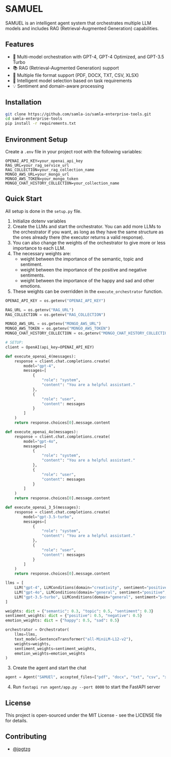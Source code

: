 # SAMUEL

SAMUEL is an intelligent agent system that orchestrates multiple LLM models and includes RAG (Retrieval-Augmented Generation) capabilities.

## Features

- 🤖 Multi-model orchestration with GPT-4, GPT-4 Optimized, and GPT-3.5 Turbo
- 📚 RAG (Retrieval-Augmented Generation) support
- 📄 Multiple file format support (PDF, DOCX, TXT, CSV, XLSX)
- 🔄 Intelligent model selection based on task requirements
- 💡 Sentiment and domain-aware processing

## Installation

```bash
git clone https://github.com/samla-io/samla-enterprise-tools.git
cd samla-enterprise-tools
pip install -r requirements.txt
```

## Environment Setup

Create a `.env` file in your project root with the following variables:

```
OPENAI_API_KEY=your_openai_api_key
RAG_URL=your_rag_service_url
RAG_COLLECTION=your_rag_collection_name
MONGO_AWS_URL=your_mongo_url
MONGO_AWS_TOKEN=your_mongo_token
MONGO_CHAT_HISTORY_COLLECTION=your_collection_name
```

## Quick Start

All setup is done in the `setup.py` file.

1. Initialize dotenv variables
2. Create the LLMs and start the orchestrator. You can add more LLMs to the orchestrator if you want, as long as they have the same structure as the ones already there (the executor returns a valid response).
3. You can also change the weights of the orchestrator to give more or less importance to each LLM.
4. The necessary weights are:
    - weight between the importance of the semantic, topic and sentiment.
    - weight between the importance of the positive and negative sentiments.
    - weight between the importance of the happy and sad and other emotions.
5. These weights can be overridden in the `execute_orchestrator` function.

```python
OPENAI_API_KEY = os.getenv("OPENAI_API_KEY")

RAG_URL = os.getenv("RAG_URL")
RAG_COLLECTION = os.getenv("RAG_COLLECTION")

MONGO_AWS_URL = os.getenv("MONGO_AWS_URL")
MONGO_AWS_TOKEN = os.getenv("MONGO_AWS_TOKEN")
MONGO_CHAT_HISTORY_COLLECTION = os.getenv("MONGO_CHAT_HISTORY_COLLECTION")

# SETUP: 
client = OpenAI(api_key=OPENAI_API_KEY)

def execute_openai_4(messages):
    response = client.chat.completions.create(
        model="gpt-4",
        messages=[
            {
                "role": "system",
                "content": "You are a helpful assistant."
            },
            {
                "role": "user",
                "content": messages
            }
        ]
    )  
    return response.choices[0].message.content

def execute_openai_4o(messages):
    response = client.chat.completions.create(
        model="gpt-4o",
        messages=[
            {
                "role": "system",
                "content": "You are a helpful assistant."
            },
            {
                "role": "user",
                "content": messages
            }
        ]
    )
    return response.choices[0].message.content

def execute_openai_3_5(messages):
    response = client.chat.completions.create(
        model="gpt-3.5-turbo",
        messages=[
            {
                "role": "system",
                "content": "You are a helpful assistant."
            },
            {
                "role": "user",
                "content": messages
            }
        ]
    )
    return response.choices[0].message.content

llms = [
    LLM("gpt-4", LLMConditions(domain="creativity", sentiment="positive", topic="arts", description="Optimized for reasoning, creativity, and complex tasks."), execute_openai_4),
    LLM("gpt-4o", LLMConditions(domain="general", sentiment="positive", topic="general", description="Moderately optimized for balanced tasks and cost-efficiency."), execute_openai_4o),
    LLM("gpt-3.5-turbo", LLMConditions(domain="general", sentiment="positive", topic="general", description="Suitable for simple, straightforward tasks."), execute_openai_3_5),
]

weights: dict = {"semantic": 0.3, "topic": 0.5, "sentiment": 0.3}
sentiment_weights: dict = {"positive": 0.5, "negative": 0.5}
emotion_weights: dict = {"happy": 0.5, "sad": 0.5}

orchestrator = Orchestrator(
    llms=llms,
    text_model=SentenceTransformer("all-MiniLM-L12-v2"),
    weights=weights,
    sentiment_weights=sentiment_weights,
    emotion_weights=emotion_weights
)
```

3. Create the agent and start the chat

```python
agent = Agent("SAMUEl", accepted_files=["pdf", "docx", "txt", "csv", "xlsx"], rag=True)
```

4. Run `fastapi run agent/app.py --port 8000` to start the FastAPI server

## License

This project is open-sourced under the MIT License - see the LICENSE file for details.

## Contributing

- [@jpgtzg](https://github.com/jpgtzg)
